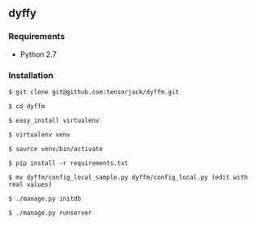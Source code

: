 ## dyffy

### Requirements

- Python 2.7

### Installation

    $ git clone git@github.com:tensorjack/dyffm.git
    
    $ cd dyffm
    
    $ easy_install virtualenv
    
    $ virtualenv venv
    
    $ source venv/bin/activate
    
    $ pip install -r requirements.txt
    
    $ mv dyffm/config_local_sample.py dyffm/config_local.py (edit with real values) 
    
    $ ./manage.py initdb
    
    $ ./manage.py runserver
